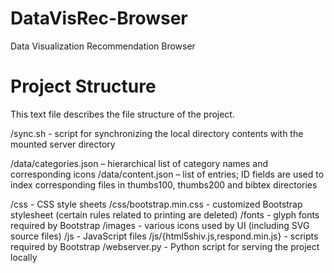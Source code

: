 # DataVisRec-Browser
Data Visualization Recommendation Browser

# Project Structure
This text file describes the file structure of the project.

/sync.sh - script for synchronizing the local directory contents with the mounted server directory

/data/categories.json – hierarchical list of category names and corresponding icons
/data/content.json – list of entries; ID fields are used to index corresponding files in thumbs100, thumbs200 and bibtex directories

/css - CSS style sheets
/css/bootstrap.min.css - customized Bootstrap stylesheet (certain rules related to printing are deleted)
/fonts - glyph fonts required by Bootstrap
/images - various icons used by UI (including SVG source files)
/js - JavaScript files
/js/{html5shiv.js,respond.min.js} - scripts required by Bootstrap
/webserver.py - Python script for serving the project locally
 
 
